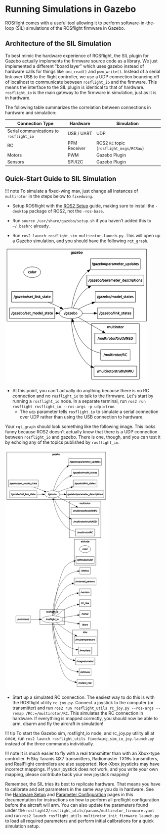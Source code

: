 # Running Simulations in Gazebo

ROSflight comes with a useful tool allowing it to perform software-in-the-loop (SIL) simulations of the ROSflight firmware in Gazebo.

## Architecture of the SIL Simulation

To best mimic the hardware experience of ROSflight, the SIL plugin for Gazebo actually implements the firmware source code as a library. We just implemented a different "board layer" which uses gazebo instead of hardware calls for things like `imu_read()` and `pwm_write()`. Instead of a serial link over USB to the flight controller, we use a UDP connection bouncing off of localhost to communicate between `rosflight_io` and the firmware. This means the interface to the SIL plugin is identical to that of hardware. `rosflight_io` is the main gateway to the firmware in simulation, just as it is in hardware.

The following table summarizes the correlation between connections in hardware and simulation:

| Connection Type                         | Hardware     | Simulation                               |
|-----------------------------------------|--------------|------------------------------------------|
| Serial communications to `rosflight_io` | USB / UART   | UDP                                      |
| RC                                      | PPM Receiver | ROS2 `RC` topic (`rosflight_msgs/RCRaw`) |
| Motors                                  | PWM          | Gazebo Plugin                            |
| Sensors                                 | SPI/I2C      | Gazebo Plugin                            |

## Quick-Start Guide to SIL Simulation

!!! note
    To simulate a fixed-wing mav, just change all instances of `multirotor` in the steps below to `fixedwing`.

* Setup ROSflight with the [ROS2 Setup](ros2-setup.md) guide, making sure to install the `-desktop` package of ROS2, not the `-ros-base`.

* Run `source /usr/share/gazebo/setup.sh` if you haven't added this to `~/.bashrc` already.

* Run `ros2 launch rosflight_sim multirotor.launch.py`. This will open up a Gazebo simulation, and you should have the following `rqt_graph`.

![multirotor_launch_rqt_graph](images/rqt_graph_multirotor_launch.png)

* At this point, you can't actually do anything because there is no RC connection and no `rosflight_io` to talk to the firmware. Let's start by running a `rosflight_io` node. In a separate terminal, run `ros2 run rosflight rosflight_io --ros-args -p udp:=true`.
    * The `udp` parameter tells `rosflight_io` to simulate a serial connection over UDP rather than using the USB connection to hardware

Your `rqt_graph` should look something like the following image. This looks funny because ROS2 doesn't actually know that there is a UDP connection between `rosflight_io` and gazebo. There is one, though, and you can test it by echoing any of the topics published by `rosflight_io`.

![rqt_graph_multirotor_launch_with_rosflight_io](images/rqt_graph_multirotor_launch_with_rosflight_io.png)

* Start up a simulated RC connection. The easiest way to do this is with the ROSflight utility `rc_joy.py`. Connect a joystick to the computer (or transmitter) and run `ros2 run rosflight_utils rc_joy.py --ros-args --remap /RC:=/multirotor/RC`. This simulates the RC connection in hardware. If everything is mapped correctly, you should now be able to arm, disarm and fly the aircraft in simulation!

!!! tip
    To start the Gazebo sim, rosflight_io node, and rc_joy.py utility all at once, run `ros2 launch rosflight_utils fixedwing_sim_io_joy.launch.py` instead of the three commands individually.

!!! note
    It is much easier to fly with a real transmitter than with an Xbox-type controller. FrSky Taranis QX7 transmitters, Radiomaster TX16s transmitters, and RealFlight controllers are also supported. Non-Xbox joysticks may have incorrect mappings. If your joystick does not work, and you write your own mapping, please contribute back your new joystick mapping!

Remember, the SIL tries its best to replicate hardware. That means you have to calibrate and set parameters in the same way you do in hardware. See the [Hardware Setup](hardware-setup.md) and [Parameter Configuration](parameter-configuration.md) pages in this documentation for instructions on how to perform all preflight configuration before the aircraft will arm. You can also update the parameters found under the `rosflight2/rosflight_utils/params/multirotor_firmware.yaml` and run `ros2 launch rosflight_utils multirotor_init_firmware.launch.py` to load all required parameters and perform initial calibrations for a quick simulation setup.
